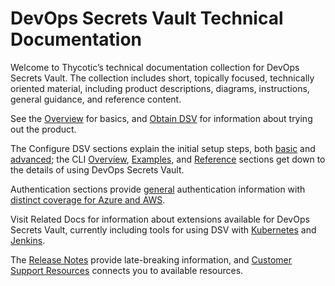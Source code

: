 ﻿[title]: # (Overview)
[tags]: # (,)
[priority]: # (1000)

# DevOps Secrets Vault Technical Documentation

Welcome to Thycotic’s technical documentation collection for DevOps Secrets Vault. The collection includes short, topically focused, technically oriented material, including product descriptions, diagrams, instructions, general guidance, and reference content.

See the [Overview](./01-overview/index.htm) for basics, and [Obtain DSV](./02-obtain/index.htm) for information about trying out the product.

The Configure DSV sections explain the initial setup steps, both [basic](./03-config-basic/index.htm) and [advanced](./04-config-advanced/index.htm); the CLI [Overview](./05-cli-overview/index.htm), [Examples](./06-cli-examples/index.htm), and [Reference](./07-cli-ref/index.htm) sections get down to the details of using DevOps Secrets Vault.

Authentication sections provide [general](./08-authent-gen/index.htm) authentication information with [distinct coverage for Azure and AWS](./09-authent-other/index.htm).

Visit Related Docs for information about extensions available for DevOps Secrets Vault, currently including tools for using DSV with [Kubernetes](..\extensions\kubernetes\index.htm) and [Jenkins](..\extensions\jenkins\index.htm).

The [Release Notes](./12-relnotes/index.htm) provide late-breaking information, and [Customer Support Resources](./13-cust-support/index.htm) connects you to available resources.
